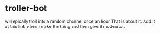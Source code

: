 # troller-bot
will epically troll into a random channel once an hour
That is about it. Add it at this link when i make the thing and then give it moderator.
